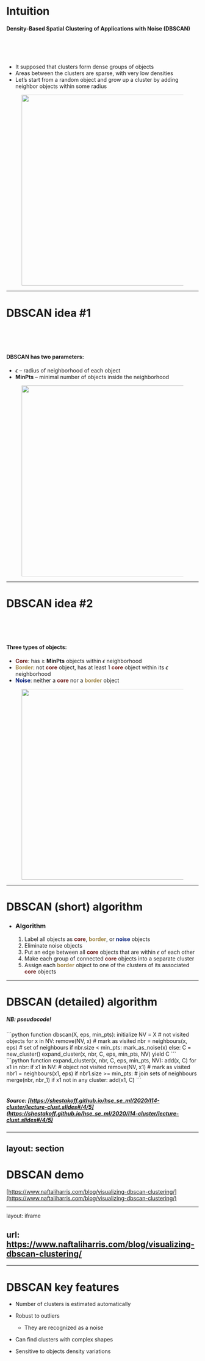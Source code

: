 # Intuition

#### Density-Based Spatial Clustering of Applications with Noise (DBSCAN)
<br>
<div class="grid grid-cols-[5fr,4fr] gap-10">
<div>
<br>
<br>

* It supposed that clusters form dense groups of objects
* Areas between the clusters are sparse, with very low densities
* Let’s start from a random object and grow up a cluster by adding neighbor objects within some radius
</div>
<div>
  <figure>
    <img src="/dbscan_cluster.png" style="width: 500px !important;">
  </figure>
</div>
</div>

---

# DBSCAN idea \#1

<br>
<div class="grid grid-cols-[5fr,4fr] gap-10">
<div>
<br>
<br>

#### DBSCAN has two parameters:
* $\epsilon$ – radius of neighborhood of each object
* **MinPts** – minimal number of objects inside the neighborhood
</div>
<div>
  <figure>
    <img src="/dbscan_1.png" style="width: 500px !important;">
  </figure>
</div>
</div>

---

# DBSCAN idea \#2

<br>
<div class="grid grid-cols-[5fr,4fr] gap-10">
<div>
<br>
<br>

#### Three types of objects:
* <span style="color:#6E1B1A">**Core**</span>: has $\geq$ **MinPts** objects within $\epsilon$ neighborhood
* <span style="color:#9F8544">**Border**</span>: not <span style="color:#6E1B1A">**core**</span> object, has at least $1$ <span style="color:#6E1B1A">**core**</span> object within its $\epsilon$ neighborhood
* <span style="color:#07227C">**Noise**</span>: neither a <span style="color:#6E1B1A">**core**</span> nor a <span style="color:#9F8544">**border**</span> object

</div>
<div>
  <figure>
    <img src="/dbscan_1.png" style="width: 500px !important;">
  </figure>
</div>
</div>

---

# DBSCAN (short) algorithm

<div class="bg-orange-100">

* ### Algorithm
   1. Label all objects as <span style="color:#6E1B1A">**core**</span>, <span style="color:#9F8544">**border**</span>, or <span style="color:#07227C">**noise**</span> objects
   2. Eliminate noise objects
   3. Put an edge between all <span style="color:#6E1B1A">**core**</span> objects that are within $\epsilon$ of each other
   4. Make each group of connected <span style="color:#6E1B1A">**core**</span> objects into a separate cluster
   5. Assign each <span style="color:#9F8544">**border**</span> object to one of the clusters of its associated <span style="color:#6E1B1A">**core**</span> objects
</div>

---

# DBSCAN (detailed) algorithm

##### NB: pseudocode!
<div class="grid grid-cols-[5fr,4fr] gap-10">
<div>
```python
function dbscan(X, eps, min_pts):
    initialize NV = X # not visited objects 
    for x in NV:
        remove(NV, x) # mark as visited
        nbr = neighbours(x, eps) # set of neighbours
        if nbr.size < min_pts:
            mark_as_noise(x)
        else:
            C = new_cluster() 
            expand_cluster(x, nbr, C, eps, min_pts, NV)
            yield C
```
</div>
<div>
```python
function expand_cluster(x, nbr, C, eps, min_pts, NV):
	add(x, C)
	for x1 in nbr:
		if x1 in NV: # object not visited
			remove(NV, x1) # mark as visited
			nbr1 = neighbours(x1, eps)
			if nbr1.size >= min_pts:
				# join sets of neighbours
				merge(nbr, nbr_1) 
		if x1 not in any cluster:
			add(x1, C)
```
</div>
</div>
<br>

##### Source: [https://shestakoff.github.io/hse_se_ml/2020/l14-cluster/lecture-clust.slides#/4/5](https://shestakoff.github.io/hse_se_ml/2020/l14-cluster/lecture-clust.slides#/4/5)

---
layout: section
---

# DBSCAN demo

[https://www.naftaliharris.com/blog/visualizing-dbscan-clustering/](https://www.naftaliharris.com/blog/visualizing-dbscan-clustering/)

---
layout: iframe

url: https://www.naftaliharris.com/blog/visualizing-dbscan-clustering/
---

---

# DBSCAN key features

* Number of clusters is estimated automatically

* Robust to outliers
	* They are recognized as a noise

* Can find clusters with complex shapes

* Sensitive to objects density variations